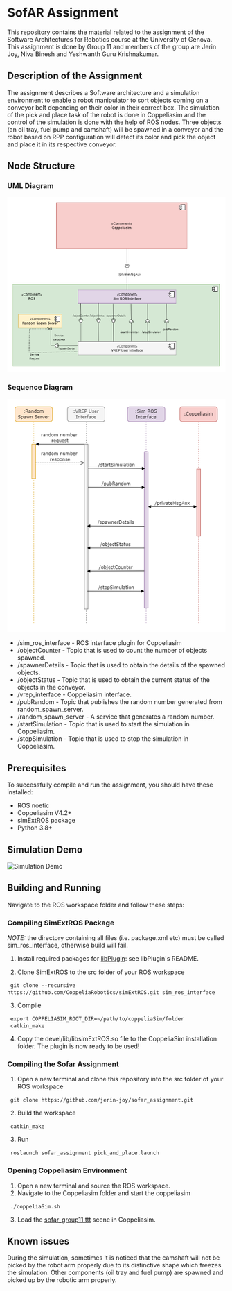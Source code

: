 # SofAR Assignment
This repository contains the material related to the assignment of the Software Architectures for Robotics course at the University of Genova. This assignment is done by Group 11 and members of the group are Jerin Joy, Niva Binesh and Yeshwanth Guru Krishnakumar. 

## Description of the Assignment
The assignment describes a Software architecture and a simulation environment to enable a robot manipulator to sort objects coming on a conveyor belt depending on their color in their correct box. The simulation of the pick and place task of the robot is done in Coppeliasim and the control of the simulation is done with the help of ROS nodes. Three objects (an oil tray, fuel pump and camshaft) will be spawned in a conveyor and the robot based on RPP configuration will detect its color and pick the object and place it in its respective conveyor. 

## Node Structure
### UML Diagram
![Node structure](sofar_UML.png)

### Sequence Diagram
![UML Sequence](sofar_seq.png)

* /sim_ros_interface - ROS interface plugin for Coppeliasim
* /objectCounter - Topic that is used to count the number of objects spawned.
* /spawnerDetails - Topic that is used to obtain the details of the spawned objects.
* /objectStatus - Topic that is used to obtain the current status of the objects in the conveyor.
* /vrep_interface - Coppeliasim interface.
* /pubRandom - Topic that publishes the random number generated from random_spawn_server.
* /random_spawn_server - A service that generates a random number.
* /startSimulation - Topic that is used to start the simulation in Coppeliasim.
* /stopSimulation - Topic that is used to stop the simulation in Coppeliasim.

## Prerequisites
To successfully compile and run the assignment, you should have these installed:
* ROS noetic
* Coppeliasim V4.2+
* simExtROS package
* Python 3.8+

## Simulation Demo
![Simulation Demo](demo_video.gif)
## Building and Running

Navigate to the ROS workspace folder and follow these steps:

### Compiling SimExtROS Package

_NOTE:_ the directory containing all files (i.e. package.xml etc) must be called sim_ros_interface, otherwise build will fail.

1. Install required packages for [libPlugin](https://github.com/CoppeliaRobotics/libPlugin): see libPlugin's README.

2. Clone SimExtROS to the src folder of your ROS workspace
```
 git clone --recursive https://github.com/CoppeliaRobotics/simExtROS.git sim_ros_interface
```
3. Compile
```
 export COPPELIASIM_ROOT_DIR=~/path/to/coppeliaSim/folder
 catkin_make
```
4. Copy the devel/lib/libsimExtROS.so file to the CoppeliaSim installation folder. The plugin is now ready to be used!

### Compiling the Sofar Assignment

1. Open a new terminal and clone this repository into the src folder of your ROS workspace
```
 git clone https://github.com/jerin-joy/sofar_assignment.git

```
2. Build the workspace
```
 catkin_make
```
3. Run
```
 roslaunch sofar_assignment pick_and_place.launch
```

### Opening Coppeliasim Environment
1. Open a new terminal and source the ROS workspace.
2. Navigate to the Coppeliasim folder and start the coppeliasim
```
 ./coppeliaSim.sh
```
3. Load the [sofar_group11.ttt](sofar_group11.ttt) scene in Coppeliasim. 


## Known issues
During the simulation, sometimes it is noticed that the camshaft will not be picked by the robot arm properly due to its distinctive shape which freezes the simulation. Other components (oil tray and fuel pump) are spawned and picked up by the robotic arm properly. 

